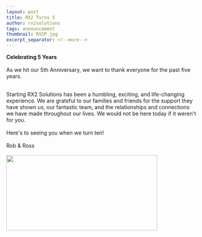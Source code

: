 ```yaml
---
layout: post
title: RX2 Turns 5
author: rx2solutions
tags: announcement
thumbnail: RX2P.jpg
excerpt_separator: <!--more-->
---
```


**Celebrating 5 Years**
<br>
<br>
As we hit our 5th Anniversary, we want to thank everyone for the past five years. <br>
<!--more-->
<br>
Starting RX2 Solutions has been a humbling, exciting, and life-changing experience. We are grateful to our families and friends for the support they have shown us, our fantastic team, and the relationships and connections we have made throughout our lives. We would not be here today if it weren't for you. <br>
<br>
Here's to seeing you when we turn ten! <br>
<br>
Rob & Ross <br>
<br>
<img src="[phillies.jpg](https://github.com/RX2Solutions/RX2Solutions.github.io/blob/fd222fe4fb7b5c30fd3e2a951f22bf728e658a28/assets/images/Phillies.jpg)https://github.com/RX2Solutions/RX2Solutions.github.io/blob/fd222fe4fb7b5c30fd3e2a951f22bf728e658a28/assets/images/Phillies.jpg" width="400" height="200">


